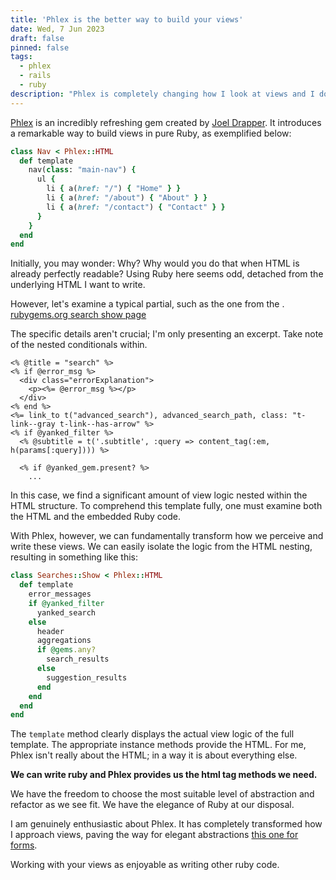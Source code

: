 ```yaml
---
title: 'Phlex is the better way to build your views'
date: Wed, 7 Jun 2023
draft: false
pinned: false
tags:
  - phlex
  - rails
  - ruby
description: "Phlex is completely changing how I look at views and I don't wand to go back"
---
```


[Phlex](https://www.phlex.fun) is an incredibly refreshing gem created by [Joel Drapper](https://github.com/joeldrapper). It introduces a remarkable way to build views in pure Ruby, as exemplified below:


```ruby
class Nav < Phlex::HTML
  def template
    nav(class: "main-nav") {
      ul {
        li { a(href: "/") { "Home" } }
        li { a(href: "/about") { "About" } }
        li { a(href: "/contact") { "Contact" } }
      }
    }
  end
end
```

Initially, you may wonder: Why? Why would you do that when HTML is already perfectly readable? Using Ruby here seems odd, detached from the underlying HTML I want to write.


However, let's examine a typical partial, such as the one from the .
[rubygems.org search show page](https://github.com/rubygems/rubygems.org/blob/5092832ce44d07b24a834f74afa9408e339d1ebf/app/views/searches/show.html.erb)

The specific details aren't crucial; I'm only presenting an excerpt. Take note of the nested conditionals within.


```erb
<% @title = "search" %>
<% if @error_msg %>
  <div class="errorExplanation">
    <p><%= @error_msg %></p>
  </div>
<% end %>
<%= link_to t("advanced_search"), advanced_search_path, class: "t-link--gray t-link--has-arrow" %>
<% if @yanked_filter %>
  <% @subtitle = t('.subtitle', :query => content_tag(:em, h(params[:query]))) %>

  <% if @yanked_gem.present? %>
    ...
```

In this case, we find a significant amount of view logic nested within the HTML structure. To comprehend this template fully, one must examine both the HTML and the embedded Ruby code.

With Phlex, however, we can fundamentally transform how we perceive and write these views. We can easily isolate the logic from the HTML nesting, resulting in something like this:


```ruby
class Searches::Show < Phlex::HTML
  def template
    error_messages
    if @yanked_filter
      yanked_search
    else
      header
      aggregations
      if @gems.any?
        search_results
      else
        suggestion_results
      end
    end
  end
end
```

The `template` method clearly displays the actual view logic of the full template. The appropriate instance methods provide the HTML. For me, Phlex isn't really about the HTML; in a way it is about everything else.

**We can write ruby and Phlex provides us the html tag methods we need.**

We have the freedom to choose the most suitable level of abstraction and refactor as we see fit. We have the elegance of Ruby at our disposal.

I am genuinely enthusiastic about Phlex. It has completely transformed how I approach views, paving the way for elegant abstractions [this one for forms](https://fly.io/ruby-dispatch/component-driven-development-on-rails-with-phlex/#a-form-component-that-automatically-permits-strong-parameters).

Working with your views as enjoyable as writing other ruby code.


